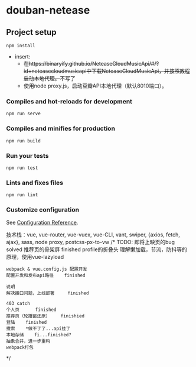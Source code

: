 # douban-netease

## Project setup
```
npm install
```
+ insert:
    - ~~在https://binaryify.github.io/NeteaseCloudMusicApi/#/?id=neteasecloudmusicapi中下载NeteaseCloudMusicApi，并按照教程启动本地代理。~~不写了
    - 使用node proxy.js，启动豆瓣API本地代理（默认8010端口）。
    
### Compiles and hot-reloads for development
```
npm run serve
```

### Compiles and minifies for production
```
npm run build
```

### Run your tests
```
npm run test
```

### Lints and fixes files
```
npm run lint
```

### Customize configuration
See [Configuration Reference](https://cli.vuejs.org/config/).

技术栈：vue, vue-router, vue-vuex, vue-CLI, vant, swiper, {axios, fetch, ajax}, sass, node proxy, postcss-px-to-vw
/* 
TODO:
    即将上映页的bug     solved
    推荐页的骨架屏     finished
    profile的折叠头
    理解懒加载，节流，防抖等的原理，使用vue-lazyload

    webpack & vue.config.js 配置开发
    配置开发和发布api路径    finished

    说明
    解决接口问题，上线部署     finished

    403 catch
    个人页      finished
    推荐页（轮播窗还原）    finishied
    登陆    finished
    搜索    *做不了了...api挂了
    本地存储    fi...finished?
    抽象合并，进一步重构
    webpack打包
 */
